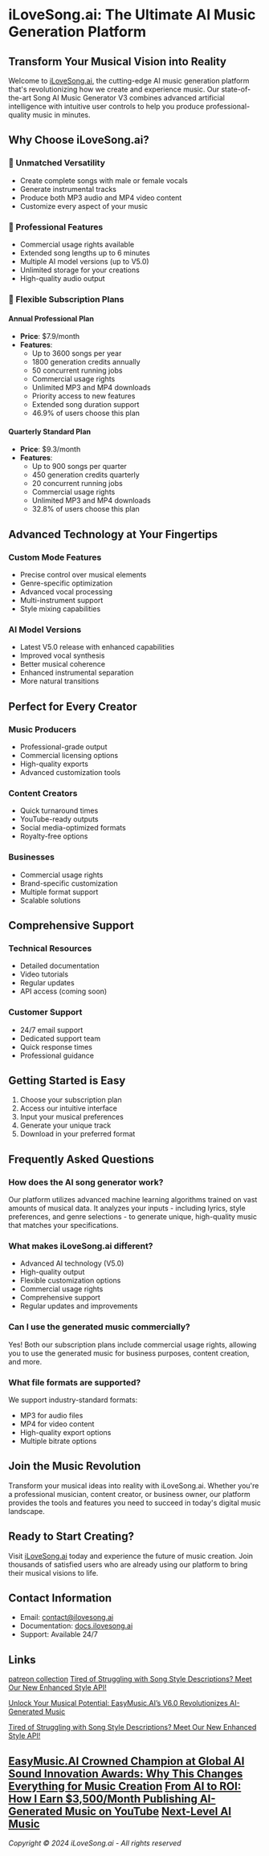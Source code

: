 # iLoveSong.ai: The Ultimate AI Music Generation Platform

## Transform Your Musical Vision into Reality

Welcome to [iLoveSong.ai](https://ilovesong.ai), the cutting-edge AI music generation platform that's revolutionizing how we create and experience music. Our state-of-the-art Song AI Music Generator V3 combines advanced artificial intelligence with intuitive user controls to help you produce professional-quality music in minutes.

## Why Choose iLoveSong.ai?

### 🎵 Unmatched Versatility
- Create complete songs with male or female vocals
- Generate instrumental tracks
- Produce both MP3 audio and MP4 video content
- Customize every aspect of your music

### 🚀 Professional Features
- Commercial usage rights available
- Extended song lengths up to 6 minutes
- Multiple AI model versions (up to V5.0)
- Unlimited storage for your creations
- High-quality audio output

### 💼 Flexible Subscription Plans

#### Annual Professional Plan
- **Price**: $7.9/month
- **Features**:
  - Up to 3600 songs per year
  - 1800 generation credits annually
  - 50 concurrent running jobs
  - Commercial usage rights
  - Unlimited MP3 and MP4 downloads
  - Priority access to new features
  - Extended song duration support
  - 46.9% of users choose this plan

#### Quarterly Standard Plan
- **Price**: $9.3/month
- **Features**:
  - Up to 900 songs per quarter
  - 450 generation credits quarterly
  - 20 concurrent running jobs
  - Commercial usage rights
  - Unlimited MP3 and MP4 downloads
  - 32.8% of users choose this plan

## Advanced Technology at Your Fingertips

### Custom Mode Features
- Precise control over musical elements
- Genre-specific optimization
- Advanced vocal processing
- Multi-instrument support
- Style mixing capabilities

### AI Model Versions
- Latest V5.0 release with enhanced capabilities
- Improved vocal synthesis
- Better musical coherence
- Enhanced instrumental separation
- More natural transitions

## Perfect for Every Creator

### Music Producers
- Professional-grade output
- Commercial licensing options
- High-quality exports
- Advanced customization tools

### Content Creators
- Quick turnaround times
- YouTube-ready outputs
- Social media-optimized formats
- Royalty-free options

### Businesses
- Commercial usage rights
- Brand-specific customization
- Multiple format support
- Scalable solutions

## Comprehensive Support

### Technical Resources
- Detailed documentation
- Video tutorials
- Regular updates
- API access (coming soon)

### Customer Support
- 24/7 email support
- Dedicated support team
- Quick response times
- Professional guidance

## Getting Started is Easy

1. Choose your subscription plan
2. Access our intuitive interface
3. Input your musical preferences
4. Generate your unique track
5. Download in your preferred format

## Frequently Asked Questions

### How does the AI song generator work?
Our platform utilizes advanced machine learning algorithms trained on vast amounts of musical data. It analyzes your inputs - including lyrics, style preferences, and genre selections - to generate unique, high-quality music that matches your specifications.

### What makes iLoveSong.ai different?
- Advanced AI technology (V5.0)
- High-quality output
- Flexible customization options
- Commercial usage rights
- Comprehensive support
- Regular updates and improvements

### Can I use the generated music commercially?
Yes! Both our subscription plans include commercial usage rights, allowing you to use the generated music for business purposes, content creation, and more.

### What file formats are supported?
We support industry-standard formats:
- MP3 for audio files
- MP4 for video content
- High-quality export options
- Multiple bitrate options

## Join the Music Revolution

Transform your musical ideas into reality with iLoveSong.ai. Whether you're a professional musician, content creator, or business owner, our platform provides the tools and features you need to succeed in today's digital music landscape.

## Ready to Start Creating?

Visit [iLoveSong.ai](https://ilovesong.ai) today and experience the future of music creation. Join thousands of satisfied users who are already using our platform to bring their musical visions to life.

## Contact Information

- Email: contact@ilovesong.ai
- Documentation: [docs.ilovesong.ai](https://docs.ilovesong.ai)
- Support: Available 24/7

## Links
[patreon collection](https://www.patreon.com/collection/1494892)
[Tired of Struggling with Song Style Descriptions? Meet Our New Enhanced Style API!​​](https://www.patreon.com/posts/129087146)

[Unlock Your Musical Potential: EasyMusic.AI’s V6.0 Revolutionizes AI-Generated Music​](https://www.patreon.com/posts/129416632)

[Tired of Struggling with Song Style Descriptions? Meet Our New Enhanced Style API!​​](https://www.patreon.com/posts/129087146)

[EasyMusic.AI Crowned Champion at Global AI Sound Innovation Awards: Why This Changes Everything for Music Creation](https://www.patreon.com/posts/130667366)
[From AI to ROI: How I Earn $3,500/Month Publishing AI-Generated Music on YouTube](https://www.patreon.com/posts/130758601)
[Next-Level AI Music​](https://cal.com/easymusic)
---

*Copyright © 2024 iLoveSong.ai - All rights reserved*

